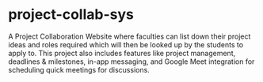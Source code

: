 # project-collab-sys
A Project Collaboration Website where faculties can list down their project ideas and roles required which will then be looked up by the students to apply to. This project also includes features like project management, deadlines &amp; milestones, in-app messaging, and Google Meet integration for scheduling quick meetings for discussions.
